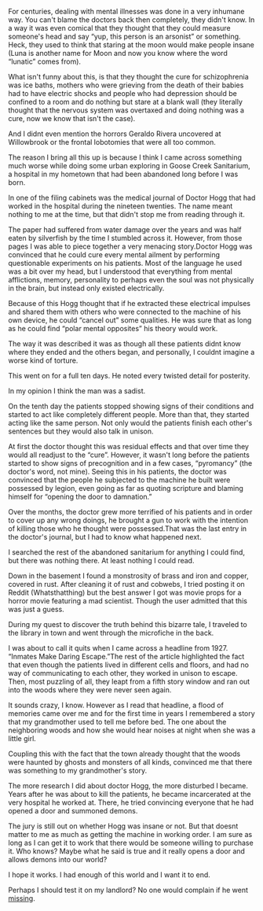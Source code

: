 For centuries, dealing with mental illnesses was done in a very inhumane way. You can't blame the doctors back then completely, they didn't know. In a way it was even comical that they thought that they could measure someone's head and say “yup, this person is an arsonist” or something. Heck, they used to think that staring at the moon would make people insane (Luna is another name for Moon and now you know where the word “lunatic” comes from).

What isn't funny about this, is that they thought the cure for schizophrenia was ice baths, mothers who were grieving from the death of their babies had to have electric shocks and people who had depression should be confined to a room and do nothing but stare at a blank wall (they literally thought that the nervous system was overtaxed and doing nothing was a cure, now we know that isn't the case).

And I didnt even mention the horrors Geraldo Rivera uncovered at Willowbrook or the frontal lobotomies that were all too common.

The reason I bring all this up is because I think I came across something much worse while doing some urban exploring in Goose Creek Sanitarium, a hospital in my hometown that had been abandoned long before I was born.

In one of the filing cabinets was the medical journal of Doctor Hogg that had worked in the hospital during the nineteen twenties. The name meant nothing to me at the time, but that didn't stop me from reading through it.

The paper had suffered from water damage over the years and was half eaten by silverfish by the time I stumbled across it. However, from those pages I was able to piece together a very menacing story.Doctor Hogg was convinced that he could cure every mental ailment by performing questionable experiments on his patients. Most of the language he used was a bit over my head, but I understood that everything from mental afflictions, memory, personality to perhaps even the soul was not physically in the brain, but instead only existed electrically.

Because of this Hogg thought that if he extracted these electrical impulses and shared them with others who were connected to the machine of his own device, he could “cancel out” some qualities. He was sure that as long as he could find “polar mental opposites” his theory would work.

The way it was described it was as though all these patients didnt know where they ended and the others began, and personally, I couldnt imagine a worse kind of torture.

This went on for a full ten days. He noted every twisted detail for posterity.

In my opinion I think the man was a sadist.

On the tenth day the patients stopped showing signs of their conditions and started to act like completely different people. More than that, they started acting like the same person. Not only would the patients finish each other's sentences but they would also talk in unison.

At first the doctor thought this was residual effects and that over time they would all readjust to the “cure”. However, it wasn't long before the patients started to show signs of precognition and in a few cases, “pyromancy” (the doctor's word, not mine). Seeing this in his patients, the doctor was convinced that the people he subjected to the machine he built were possessed by legion, even going as far as quoting scripture and blaming himself for “opening the door to damnation.”

Over the months, the doctor grew more terrified of his patients and in order to cover up any wrong doings, he brought a gun to work with the intention of killing those who he thought were possessed.That was the last entry in the doctor's journal, but I had to know what happened next.

I searched the rest of the abandoned sanitarium for anything I could find, but there was nothing there. At least nothing I could read.

Down in the basement I found a monstrosity of brass and iron and copper, covered in rust. After cleaning it of rust and cobwebs, I tried posting it on Reddit (Whatsthatthing) but the best answer I got was movie props for a horror movie featuring a mad scientist. Though the user admitted that this was just a guess.

During my quest to discover the truth behind this bizarre tale, I traveled to the library in town and went through the microfiche in the back.

I was about to call it quits when I came across a headline from 1927. “Inmates Make Daring Escape.”The rest of the article highlighted the fact that even though the patients lived in different cells and floors, and had no way of communicating to each other, they worked in unison to escape. Then, most puzzling of all, they leapt from a fifth story window and ran out into the woods where they were never seen again.

It sounds crazy, I know. However as I read that headline, a flood of memories came over me and for the first time in years I remembered a story that my grandmother used to tell me before bed. The one about the neighboring woods and how she would hear noises at night when she was a little girl.

Coupling this with the fact that the town already thought that the woods were haunted by ghosts and monsters of all kinds, convinced me that there was something to my grandmother's story.

The more research I did about doctor Hogg, the more disturbed I became. Years after he was about to kill the patients, he became incarcerated at the very hospital he worked at. There, he tried convincing everyone that he had opened a door and summoned demons.

The jury is still out on whether Hogg was insane or not. But that doesnt matter to me as much as getting the machine in working order. I am sure as long as I can get it to work that there would be someone willing to purchase it. Who knows? Maybe what he said is true and it really opens a door and allows demons into our world?

I hope it works. I had enough of this world and I want it to end.

Perhaps I should test it on my landlord? No one would complain if he went [missing](https://www.reddit.com/r/WhisperAlleyEchos/).